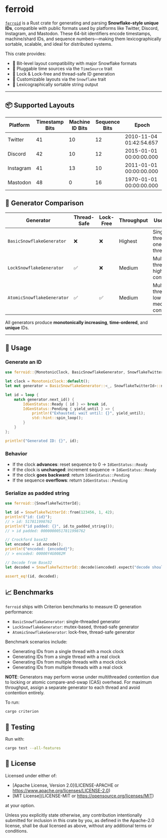 # ferroid

[`ferroid`](https://github.com/s0l0ist/ferroid) is a Rust crate for
generating and parsing **Snowflake-style unique IDs**, compatible with public
formats used by platforms like Twitter, Discord, Instagram, and Mastodon. These
64-bit identifiers encode timestamps, machine/shard IDs, and sequence
numbers—making them lexicographically sortable, scalable, and ideal for
distributed systems.

This crate provides:

- 📌 Bit-level layout compatibility with major Snowflake formats
- 🧩 Pluggable time sources via the `TimeSource` trait
- 🧵 Lock & Lock-free and thread-safe ID generation
- 📐 Customizable layouts via the `Snowflake` trait
- 🔢 Lexicographically sortable string output

---

## 📦 Supported Layouts

| Platform  | Timestamp Bits | Machine ID Bits | Sequence Bits | Epoch                   |
| --------- | -------------- | --------------- | ------------- | ----------------------- |
| Twitter   | 41             | 10              | 12            | 2010-11-04 01:42:54.657 |
| Discord   | 42             | 10              | 12            | 2015-01-01 00:00:00.000 |
| Instagram | 41             | 13              | 10            | 2011-01-01 00:00:00.000 |
| Mastodon  | 48             | 0               | 16            | 1970-01-01 00:00:00.000 |

## 🔧 Generator Comparison

| Generator                  | Thread-Safe | Lock-Free | Throughput | Use Case                                 |
| -------------------------- | ----------- | --------- | ---------- | ---------------------------------------- |
| `BasicSnowflakeGenerator`  | ❌          | ❌        | Highest    | Single-threaded, one per thread          |
| `LockSnowflakeGenerator`   | ✅          | ❌        | Medium     | Multi-threaded, high contention          |
| `AtomicSnowflakeGenerator` | ✅          | ✅        | Medium     | Multi-threaded, low-to-medium contention |

All generators produce **monotonically increasing**, **time-ordered**, and
**unique** IDs.

---

## 🚀 Usage

### Generate an ID

```rust
use ferroid::{MonotonicClock, BasicSnowflakeGenerator, SnowflakeTwitterId, IdGenStatus};

let clock = MonotonicClock::default();
let mut generator = BasicSnowflakeGenerator::<_, SnowflakeTwitterId>::new(1, clock);

let id = loop {
    match generator.next_id() {
        IdGenStatus::Ready { id } => break id,
        IdGenStatus::Pending { yield_until } => {
            println!("Exhausted; wait until: {}", yield_until);
            std::hint::spin_loop();
        }
    }
};

println!("Generated ID: {}", id);
```

### Behavior

- If the clock **advances**: reset sequence to 0 → `IdGenStatus::Ready`
- If the clock is **unchanged**: increment sequence → `IdGenStatus::Ready`
- If the clock **goes backward**: return `IdGenStatus::Pending`
- If the sequence **overflows**: return `IdGenStatus::Pending`

### Serialize as padded string

```rust
use ferroid::{SnowflakeTwitterId};

let id = SnowflakeTwitterId::from(123456, 1, 42);
println!("id: {id}");
// > id: 517811998762
println!("id padded: {}", id.to_padded_string());
// > id padded: 00000000517811998762

// Crockford base32
let encoded = id.encode();
println!("encoded: {encoded}");
// > encoded: 00000Y4G0082M

// Decode from Base32
let decoded = SnowflakeTwitterId::decode(&encoded).expect("decode should succeed");

assert_eq!(id, decoded);
```

## 📈 Benchmarks

`ferroid` ships with Criterion benchmarks to measure ID generation
performance:

- `BasicSnowflakeGenerator`: single-threaded generator
- `LockSnowflakeGenerator`: mutex-based, thread-safe generator
- `AtomicSnowflakeGenerator`: lock-free, thread-safe generator

Benchmark scenarios include:

- Generating IDs from a single thread with a mock clock
- Generating IDs from a single thread with a real clock
- Generating IDs from multiple threads with a mock clock
- Generating IDs from multiple threads with a real clock

**NOTE**: Generators may perform worse under multithreaded contention due to
locking or atomic compare-and-swap (CAS) overhead. For maximum throughput,
assign a separate generator to each thread and avoid contention entirely.

To run:

```sh
cargo criterion
```

## 🧪 Testing

Run with:

```sh
cargo test --all-features
```

## 📄 License

Licensed under either of:

- [Apache License, Version 2.0](LICENSE-APACHE or
  <https://www.apache.org/licenses/LICENSE-2.0>)
- [MIT License](LICENSE-MIT or <https://opensource.org/licenses/MIT>)

at your option.

Unless you explicitly state otherwise, any contribution intentionally submitted
for inclusion in this crate by you, as defined in the Apache-2.0 license, shall
be dual licensed as above, without any additional terms or conditions.
